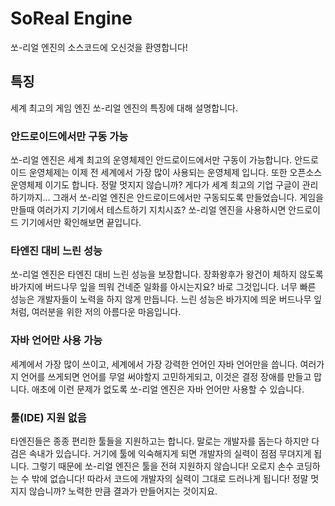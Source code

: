 # SoReal Engine
쏘-리얼 엔진의 소스코드에 오신것을 환영합니다!

## 특징
세계 최고의 게임 엔진 쏘-리얼 엔진의 특징에 대해 설명합니다.

### 안드로이드에서만 구동 가능
쏘-리얼 엔진은 세계 최고의 운영체제인 안드로이드에서만 구동이 가능합니다. 안드로이드 운영체제는 이제 전 세계에서 가장 많이 사용되는 운영체제 입니다. 또한 오픈소스 운영체제 이기도 합니다. 정말 멋지지 않습니까? 게다가 세계 최고의 기업 구글이 관리하기까지... 그래서 쏘-리얼 엔진은 안드로이드에서만 구동되도록 만들었습니다. 게임을 만들때 여러가지 기기에서 테스트하기 지치시죠? 쏘-리얼 엔진을 사용하시면 안드로이드 기기에서만 확인해보면 끝입니다.

### 타엔진 대비 느린 성능
쏘-리얼 엔진은 타엔진 대비 느린 성능을 보장합니다. 장화왕후가 왕건이 체하지 않도록 바가지에 버드나무 잎을 띄워 건네준 일화를 아시는지요? 바로 그것입니다. 너무 빠른 성능은 개발자들이 노력을 하지 않게 만듭니다. 느린 성능은 바가지에 띄운 버드나무 잎처럼, 여러분을 위한 저의 아름다운 마음입니다.

### 자바 언어만 사용 가능
세계에서 가장 많이 쓰이고, 세계에서 가장 강력한 언어인 자바 언어만을 씁니다. 여러가지 언어를 쓰게되면 언어를 무얼 써야할지 고민하게되고, 이것은 결정 장애를 만들고 맙니다. 애초에 이런 문제가 없도록 쏘-리얼 엔진은 자바 언어만 사용할 수 있습니다.

### 툴(IDE) 지원 없음
타엔진들은 종종 편리한 툴들을 지원하고는 합니다. 말로는 개발자를 돕는다 하지만 다 검은 속내가 있습니다. 거기에 툴에 익숙해지게 되면 개발자의 실력이 점점 무뎌지게 됩니다. 그렇기 때문에 쏘-리얼 엔진은 툴을 전혀 지원하지 않습니다! 오로지 손수 코딩하는 수 밖에 없습니다! 따라서 코드에 개발자의 실력이 그대로 드러나게 됩니다! 정말 멋지지 않습니까? 노력한 만큼 결과가 만들어지는 것이지요.
